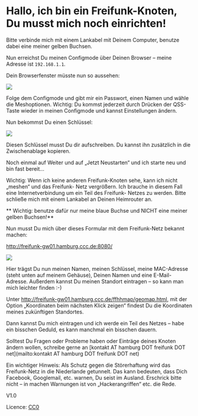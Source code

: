 # Hallo, ich bin ein Freifunk-Knoten, Du musst mich noch einrichten!

Bitte verbinde mich mit einem Lankabel mit Deinem Computer, benutze dabei eine meiner gelben Buchsen.

Nun erreichst Du meinen Configmode über Deinen Browser – meine Adresse ist `192.168.1.1`.

Dein Browserfenster müsste nun so aussehen:

![](image.url)

Folge dem Configmode und gibt mir ein Passwort, einen Namen und wähle die Meshoptionen. Wichtig: Du kommst jederzeit durch Drücken der QSS-Taste wieder in meinen Configmode und kannst Einstellungen ändern.

Nun bekommst Du einen Schlüssel:

![](image.url)

Diesen Schlüssel musst Du dir aufschreiben. Du kannst ihn zusätzlich in die Zwischenablage kopieren.

Noch einmal auf Weiter und auf „Jetzt Neustarten“ und ich starte neu und bin fast bereit...

Wichtig: Wenn ich keine anderen Freifunk-Knoten sehe, kann ich nicht „meshen“ und das Freifunk- Netz vergrößern. Ich brauche in diesem Fall eine Internetverbindung um ein Teil des Freifunk- Netzes zu werden. Bitte schließe mich mit einem Lankabel an Deinen Heimrouter an.

** Wichtig: benutze dafür nur meine blaue Buchse und NICHT eine meiner gelben Buchsen!**

Nun musst Du mich über dieses Formular mit dem Freifunk-Netz bekannt machen:

<http://freifunk-gw01.hamburg.ccc.de:8080/>

![](image.url)

Hier trägst Du nun meinen Namen, meinen Schlüssel, meine MAC-Adresse (steht unten auf meinem Gehäuse), Deinen Namen und eine E-Mail-Adresse. Außerdem kannst Du meinen Standort eintragen – so kann man mich leichter finden :-)

Unter <http://freifunk-gw01.hamburg.ccc.de/ffhhmap/geomap.html>, mit der Option „Koordinaten beim nächsten Klick zeigen“ findest Du die Koordinaten meines zukünftigen Standortes.

Dann kannst Du mich eintragen und ich werde ein Teil des Netzes – habe ein bisschen Geduld, es kann manchmal ein bisschen dauern.

Solltest Du Fragen oder Probleme haben oder Einträge deines Knoten ändern wollen, schreibe gerne an [kontakt AT hamburg DOT freifunk DOT net](mailto:kontakt AT hamburg DOT freifunk DOT net)

Ein wichtiger Hinweis: Als Schutz gegen die Störerhaftung wird das Freifunk-Netz in die Niederlande getunnelt. Das kann bedeuten, dass Dich Facebook, Googlemail, etc. warnen, Du seist im Ausland.
Erschrick bitte nicht – in machen Warnungen ist von „Hackerangriffen“ etc. die Rede.

V1.0

Licence: [CC0](https://creativecommons.org/choose/zero/)